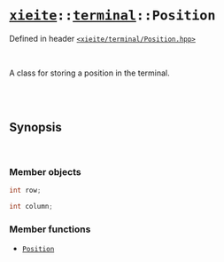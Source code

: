 # [`xieite`](../../README.md)`::`[`terminal`](../../docs/terminal.md)`::Position`
Defined in header [`<xieite/terminal/Position.hpp>`](../../include/xieite/terminal/Position.hpp)

<br/>

A class for storing a position in the terminal.

<br/><br/>

## Synopsis

<br/>

### Member objects
```cpp
int row;
```
```cpp
int column;
```
### Member functions
- [`Position`](../../docs/terminal/Position/constructor.md)
